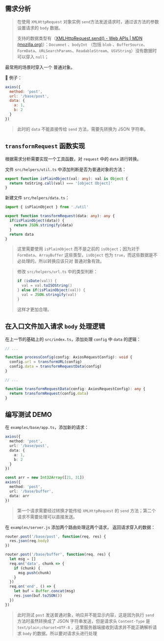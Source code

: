 ## 需求分析

> 在使用 `XMLHttpRequest` 对象实例 `send`方法发送请求时，通过该方法的参数设置请求的 `body` 数据。
>
> 支持的数据类型有（[XMLHttpRequest.send() - Web APIs | MDN (mozilla.org)](https://developer.mozilla.org/en-US/docs/Web/API/XMLHttpRequest/send)）：`Documnet` 、`bodyInt` （包括 `blob` 、`BufferSource`、`FormData`、`URLSearchParams`、`ReadableStream`、`USVString`）没有数据时可以穿入 `null`；

最常用的场景时穿入一个 普通对象。

🌰 例子：

```js
axios({
  method: 'post',
  url: '/base/post',
  data: {
    a: 1,
    b: 2
  }
})
```

> 此时的 `data` 不能直接传给 `send` 方法，需要先转换为 JSON 字符串。



## `transformRequest` 函数实现

根据需求分析需要实现一个工具函数，对 `request` 中的 `data` 进行转换。

文件 `src/helpers/util.ts` 中添加判断是否为普通对象的方法：

```typescript
export function isPlainObject(val: any): val is Object {
  return toString.call(val) === '[object Object]'
}
```



新建文件 `src/helpers/data.ts`：

```typescript
import { isPlainObject } from './util'

export function transformRequest(data: any): any {
  if(isPlainObject(data)) {
    return JSON.stringify(data)
  }
  return data
}
```

> 这里需要使用 `isPlainObject` 而不是之前的 `isObject`；因为对于 `FormData`、`ArrayBuffer` 这些类型，`isObject` 也为 `true`，而这些数据是不必处理的。所以转换应该只对 普通对象有效。



> 修改 `src/helpers/url.ts` 中的类型判断：
>
> ```typescript
> if (isDate(val)) {
>   val = val.toISOString()
> } else if(isPlainObject(val)) {
>   val = JSON.stringify(val)
> }
> ```
>
> 这样才更加合理。



## 在入口文件加入请求 `body` 处理逻辑

在上一节的基础上的 `src/index.ts`，添加处理 `config` 中 `data` 的逻辑：

```typescript
// ... 

function processConfig(config: AxiosRequestConfig): void {
  config.url = transformURL(config)
  config.data = transformRequestData(config)
}

// ...

function transformRequestData(config: AxiosRequestConfig): any {
  return transformRequest(config.data)
}
```



## 编写测试 DEMO

在 `examples/base/app.ts`，添加新的请求：
```typescript
axios({
  method: 'post',
  url: '/base/post',
  data: {
    a: 1,
    b: 2
  }
})

const arr = new Int32Array([21, 31])
axios({
  method: 'post',
  url: '/base/buffer',
  data: arr
})
```

> 第一个请求需要经过转换才能传给 `XMLHttpRequest` 的 `send` 方法；第二个请求不需要处理可以直接发送。



在 `examples/server.js` 添加两个路由处理这两个请求， 返回请求穿入的数据：

```javascript
router.post('/base/post', function(req, res) {
  res.json(req.body)
})

router.post('/base/buffer', function(req, res) {
  let msg = []
  req.on('data', chunk => {
    if (chunk) {
      msg.push(chunk)
    }
  })
  req.on('end', () => {
    let buf = Buffer.concat(msg)
    res.json(buf.toJSON())
  })
})
```



> 此时测试 `post` 发送普通对象，响应并不能显示内容，这是因为执行 `send` 方法时虽然转换成了 JSON 字符串发送，但是请求头 `Content-Type` 是 `text/plain;charset=UTF-8` ，这里服务器端接收到请求并不能正确解析请求 `body` 的数据。所以要对请求头进行处理